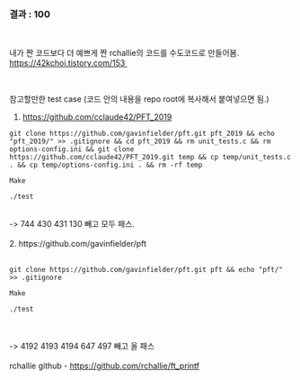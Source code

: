 ### 결과 : 100

<br>

내가 짠 코드보다 더 예쁘게 짠 rchallie의 코드를 수도코드로 만들어봄. <br>
https://42kchoi.tistory.com/153 

<br>

참고할만한 test case 
(코드 안의 내용을 repo root에 복사해서 붙여넣으면 됨.)    
    
1. https://github.com/cclaude42/PFT_2019    
   



```
git clone https://github.com/gavinfielder/pft.git pft_2019 && echo "pft_2019/" >> .gitignore && cd pft_2019 && rm unit_tests.c && rm options-config.ini && git clone https://github.com/cclaude42/PFT_2019.git temp && cp temp/unit_tests.c . && cp temp/options-config.ini . && rm -rf temp

Make

./test
```
<br>
-> 744 430 431 130   빼고 모두 패스.<br>
<br>
2. https://github.com/gavinfielder/pft
<br><br>

```
git clone https://github.com/gavinfielder/pft.git pft && echo "pft/" >> .gitignore

Make

./test

```
<br><br>
-> 4192 4193 4194 647 497 빼고 올 패스
<br><br>
rchallie github - https://github.com/rchallie/ft_printf
